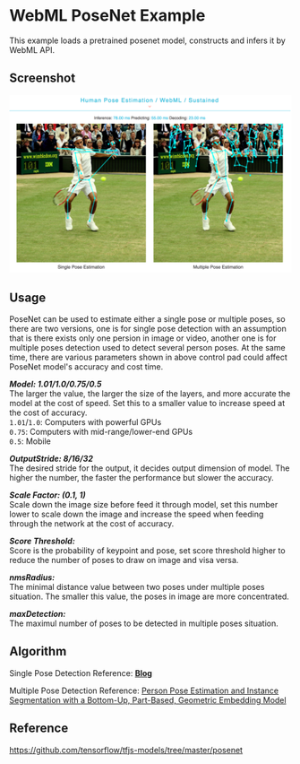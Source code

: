 # WebML PoseNet Example   
This example loads a pretrained posenet model, constructs and infers it by WebML API.  

## Screenshot   
![PoseNet Screenshot](./img/posenet.png)
       
## Usage        
PoseNet can be used to estimate either a single pose or multiple poses, so there are two versions, one is for single pose detection with an assumption that is there exists only one persion in image or video, another one is for multiple poses detection used to detect several person poses. At the same time, there are various parameters shown in above control pad could affect PoseNet model's accuracy and cost time.    
 
    
***Model: 1.01/1.0/0.75/0.5***       
The larger the value, the larger the size of the layers, and more accurate the model at the cost of speed. Set this to a smaller value to increase speed at the cost of accuracy.    
`1.01`/`1.0`: Computers with powerful GPUs   
`0.75`: Computers with mid-range/lower-end GPUs   
`0.5`: Mobile      
    
***OutputStride: 8/16/32***     
The desired stride for the output, it decides output dimension of model. The higher the number, the faster the performance but slower the accuracy.  
     
***Scale Factor: (0.1, 1)***    
Scale down the image size before feed it through model, set this number lower to scale down the image and increase the speed when feeding through the network at the cost of accuracy.     
    
***Score Threshold:***    
Score is the probability of keypoint and pose, set score threshold higher to reduce the number of poses to draw on image and visa versa.    
          
***nmsRadius:***       
The minimal distance value between two poses under multiple poses situation. The smaller this value, the poses in image are more concentrated.   
       
***maxDetection:***    
The maximul number of poses to be detected in multiple poses situation.     
## Algorithm      
Single Pose Detection Reference: [**Blog**](https://medium.com/tensorflow/real-time-human-pose-estimation-in-the-browser-with-tensorflow-js-7dd0bc881cd5)            
       
Multiple Pose Detection Reference: [Person Pose Estimation and Instance Segmentation with a Bottom-Up, Part-Based, Geometric Embedding Model](https://arxiv.org/abs/1803.08225)       
## Reference    
https://github.com/tensorflow/tfjs-models/tree/master/posenet
